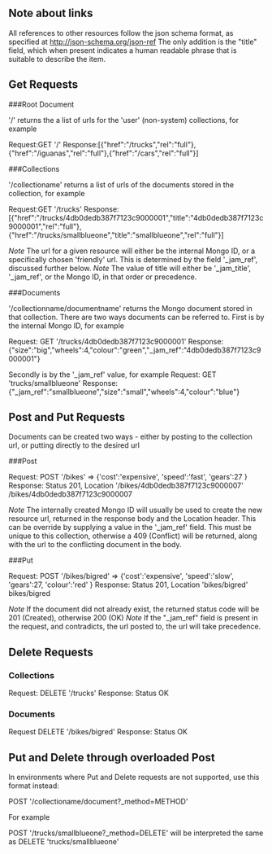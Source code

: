 ## Note about links

All references to other resources follow the json schema format, as specified at http://json-schema.org/json-ref
The only addition is the "title" field, which when present indicates a human readable phrase that is suitable to describe the item.

## Get Requests

###Root Document 

'/' returns the a list of urls for the 'user' (non-system) collections, for example 

Request:GET '/' 
Response:[{"href":"/trucks","rel":"full"},{"href":"/iguanas","rel":"full"},{"href":"/cars","rel":"full"}] 

###Collections

'/collectioname' returns a list of urls of the documents stored in the collection, for example 

Request:GET '/trucks' 
Response:[{"href":"/trucks/4db0dedb387f7123c9000001","title":"4db0dedb387f7123c9000001","rel":"full"},{"href":"/trucks/smallblueone","title":"smallblueone","rel":"full"}]

*Note* The url for a given resource will either be the internal Mongo ID, or a specifically chosen 'friendly' url. This is determined by the field '_jam_ref', discussed further below.
*Note* The value of title will either be '_jam_title', '_jam_ref', or the Mongo ID, in that order or precedence.

###Documents

'/collectionname/documentname' returns the Mongo document stored in that collection. 
There are two ways documents can be referred to. First is by the internal Mongo ID, for example 

Request: GET '/trucks/4db0dedb387f7123c9000001' 
Response: {"size":"big","wheels":4,"colour":"green","_jam_ref":"4db0dedb387f7123c9000001"} 

Secondly is by the '_jam_ref' value, for example 
Request: GET 'trucks/smallblueone' 
Response: {"_jam_ref":"smallblueone","size":"small","wheels":4,"colour":"blue"} 

## Post and Put Requests 

Documents can be created two ways - either by posting to the collection url, or putting directly to the desired url

###Post

Request: POST '/bikes' => {'cost':'expensive', 'speed':'fast', 'gears':27 } 
Response: Status 201, Location '/bikes/4db0dedb387f7123c9000007'  
/bikes/4db0dedb387f7123c9000007  

*Note* The internally created Mongo ID will usually be used to create the new resource url, returned in the response body and the Location header. This can be override by supplying a value in the '_jam_ref' field. This must be unique to this collection, otherwise a 409 (Conflict) will be returned, along with the url to the conflicting document in the body.

###Put

Request: POST '/bikes/bigred' => {'cost':'expensive', 'speed':'slow', 'gears':27, 'colour':'red' } 
Response: Status 201, Location 'bikes/bigred' 
bikes/bigred  

*Note* If the document did not already exist, the returned status code will be 201 (Created), otherwise 200 (OK) 
*Note* If the "_jam_ref" field is present in the request, and contradicts, the url posted to, the url will take precedence. 

## Delete Requests

### Collections

Request: DELETE '/trucks' 
Response: Status OK

### Documents

Request DELETE '/bikes/bigred' 
Response: Status OK

## Put and Delete through overloaded Post

In environments where Put and Delete requests are not supported, use this format instead: 

POST '/collectioname/document?_method=METHOD' 

For example 

POST '/trucks/smallblueone?_method=DELETE' will be interpreted the same as 
DELETE 'trucks/smallblueone' 

